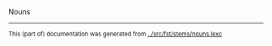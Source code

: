 Nouns



* * *
<small>This (part of) documentation was generated from [../src/fst/stems/nouns.lexc](http://github.com/giellalt/lang-kio/blob/main/../src/fst/stems/nouns.lexc)</small>